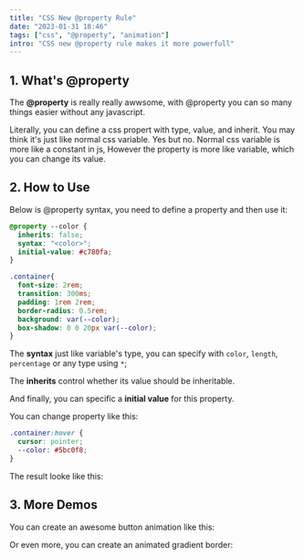 ```yaml
---
title: "CSS New @property Rule"
date: "2023-01-31 18:46"
tags: ["css", "@property", "animation"]
intro: "CSS new @property rule makes it more powerfull"
---
```


## 1. What's @property

The **@property** is really really awwsome, with @property you can so many things easier without any javascript.

Literally, you can define a css propert with type, value, and inherit. You may think it's just like normal css variable. Yes but no. Normal css variable is more like a constant in js, However the property is more like variable, which you can change its value.

## 2. How to Use

Below is @property syntax, you need to define a property and then use it:

```css:property.css
@property --color {
  inherits: false;
  syntax: "<color>";
  initial-value: #c780fa;
}

.container{
  font-size: 2rem;
  transition: 300ms;
  padding: 1rem 2rem;
  border-radius: 0.5rem;
  background: var(--color);
  box-shadow: 0 0 20px var(--color);
}
```

The **syntax** just like variable's type, you can specify with `color`, `length`, `percentage` or any type using `*`;

The **inherits** control whether its value should be inheritable.

And finally, you can specific a **initial value** for this property.

You can change property like this:

```css:property.css
.container:hover {
  cursor: pointer;
  --color: #5bc0f8;
}
```

The result looke like this:

<Codepen id="eYjPvvy" height="300px"/>

## 3. More Demos

You can create an awesome button animation like this:

<Codepen id="ZEjqKQm" height="300px"/>

Or even more, you can create an animated gradient border:

<Codepen id="NWBOqKw" height="600px"/>
